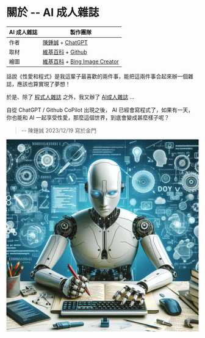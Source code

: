 # 關於 -- AI 成人雜誌

AI 成人雜誌 | 製作團隊
------------|----------------------------
作者 | [陳鍾誠] + [ChatGPT]
取材 | [維基百科] + [Github]
繪圖 | [維基百科] + [Bing Image Creator]

話說《性愛和程式》是我這輩子最喜歡的兩件事，能把這兩件事合起來辦一個雜誌，應該也算實現了夢想！

於是、除了 [程式人雜誌] 之外，我又辦了 [AI成人雜誌] ...

自從 ChatGPT / Github CoPilot 出現之後， AI 已經會寫程式了，如果有一天， 你也能和 AI 一起享受性愛，那麼這個世界，到底會變成甚麼樣子呢？

> -- 陳鍾誠 2023/12/19 寫於金門

![](./img/CoverPage.jpg)


[陳鍾誠]:http://www.nqu.edu.tw/educsie/index.php?act=blog&code=list&ids=4
[ChatGPT]:https://chat.openai.com/

[維基百科]:https://www.wikipedia.org/
[Github]:https://github.com/

[Bing Image Creator]:https://www.bing.com/images/create

[程式人雜誌]:https://github.com/cccmag/programmer

[AI成人雜誌]:https://github.com/cccmag/aidult
